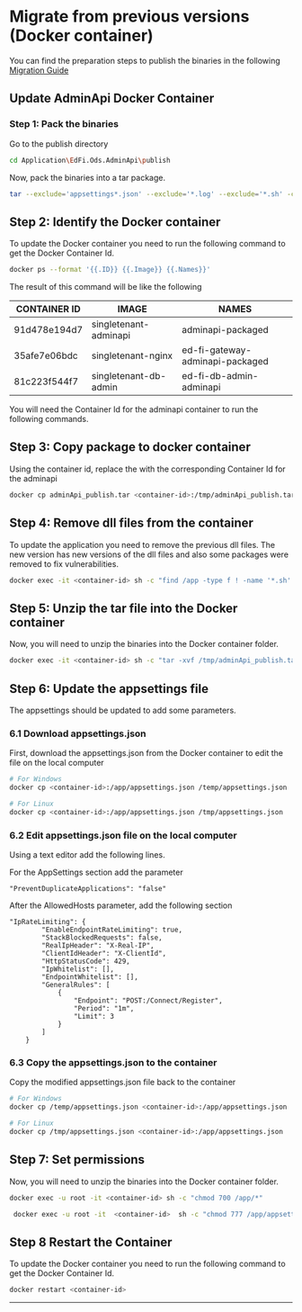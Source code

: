 # Migrate from previous versions (Docker container)

You can find the preparation steps to publish the binaries in the following [Migration Guide](./migration-guide.md)

## Update AdminApi Docker Container

### Step 1: Pack the binaries

Go to the publish directory

```bash
cd Application\EdFi.Ods.AdminApi\publish
```

Now, pack the binaries into a tar package.

```bash
tar --exclude='appsettings*.json' --exclude='*.log' --exclude='*.sh' -cvf adminApi_publish.tar *.*
```

## Step 2: Identify the Docker container

To update the Docker container you need to run the following command to get the Docker Container Id.

```bash
docker ps --format '{{.ID}} {{.Image}} {{.Names}}'
```

The result of this command will be like the following

| CONTAINER ID | IMAGE | NAMES |
| -- | -- | -- |
| 91d478e194d7 | singletenant-adminapi | adminapi-packaged
| 35afe7e06bdc | singletenant-nginx | ed-fi-gateway-adminapi-packaged |
| 81c223f544f7 | singletenant-db-admin | ed-fi-db-admin-adminapi

You will need the Container Id for the adminapi container to run the following commands.

## Step 3: Copy package to docker container

Using the container id, replace the <container-id> with the corresponding Container Id for the adminapi

```bash
docker cp adminApi_publish.tar <container-id>:/tmp/adminApi_publish.tar
```

## Step 4: Remove dll files from the container

To update the application you need to remove the previous dll files.  The new version has new versions of the dll files and also some packages were removed to fix vulnerabilities.

```bash
docker exec -it <container-id> sh -c "find /app -type f ! -name '*.sh' ! -name '*.config' ! -name 'appsettings*.json' -exec rm -rf {} +"
```

## Step 5: Unzip the tar file into the Docker container

Now, you will need to unzip the binaries into the Docker container folder.

```bash
docker exec -it <container-id> sh -c "tar -xvf /tmp/adminApi_publish.tar -C /app/"
```

## Step 6: Update the appsettings file

The appsettings should be updated to add some parameters.  

### 6.1 Download appsettings.json
 
 First, download the appsettings.json from the Docker container to edit the file on the local computer

```bash
# For Windows
docker cp <container-id>:/app/appsettings.json /temp/appsettings.json
```

```bash
# For Linux
docker cp <container-id>:/app/appsettings.json /tmp/appsettings.json
```

### 6.2 Edit appsettings.json file on the local computer

Using a text editor add the following lines.

For the AppSettings section add the parameter

```
"PreventDuplicateApplications": "false"
```

After the AllowedHosts parameter, add the following  section

```
"IpRateLimiting": {
        "EnableEndpointRateLimiting": true,
        "StackBlockedRequests": false,
        "RealIpHeader": "X-Real-IP",
        "ClientIdHeader": "X-ClientId",
        "HttpStatusCode": 429,
        "IpWhitelist": [],
        "EndpointWhitelist": [],
        "GeneralRules": [
            {
                "Endpoint": "POST:/Connect/Register",
                "Period": "1m",
                "Limit": 3
            }
        ]
    }
```

### 6.3 Copy the appsettings.json to the container

Copy the modified appsettings.json file back to the container

```bash
# For Windows
docker cp /temp/appsettings.json <container-id>:/app/appsettings.json
```

```bash
# For Linux
docker cp /tmp/appsettings.json <container-id>:/app/appsettings.json
```

## Step 7: Set permissions

Now, you will need to unzip the binaries into the Docker container folder.

```bash
docker exec -u root -it <container-id> sh -c "chmod 700 /app/*"
```

```bash
 docker exec -u root -it  <container-id>  sh -c "chmod 777 /app/appsettings.json"
```

## Step 8 Restart the Container

To update the Docker container you need to run the following command to get the Docker Container Id.

```bash
docker restart <container-id> 
```
----------
